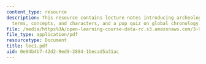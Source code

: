 ```yaml
---
content_type: resource
description: This resource contains lecture notes introducing archeology through key
  terms, concepts, and characters, and a pop quiz on global chronology.
file: /media/https%3A/open-learning-course-data-rc.s3.amazonaws.com/3-986-the-human-past-introduction-to-archaeology-fall-2006/0e94b4b742d29ed928841becad5a31ac_lec1.pdf
file_type: application/pdf
resourcetype: Document
title: lec1.pdf
uid: 0e94b4b7-42d2-9ed9-2884-1becad5a31ac
---
```

